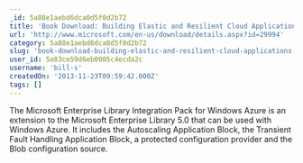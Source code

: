 ```yaml
---
_id: 5a88e1aebd6dca0d5f0d2b72
title: 'Book Download: Building Elastic and Resilient Cloud Applications - Developer"s Guide to the Enterprise Library 5.0 Integration Pack for Windows Azure'
url: 'http://www.microsoft.com/en-us/download/details.aspx?id=29994'
category: 5a88e1aebd6dca0d5f0d2b72
slug: 'book-download-building-elastic-and-resilient-cloud-applications-developers-guide-to-the-enterprise-'
user_id: 5a83ce59d6eb0005c4ecda2c
username: 'bill-s'
createdOn: '2013-11-23T09:59:42.000Z'
tags: []
---
```


The Microsoft Enterprise Library Integration Pack for Windows Azure is an extension to the Microsoft Enterprise Library 5.0 that can be used with Windows Azure. It includes the Autoscaling Application Block, the Transient Fault Handling Application Block, a protected configuration provider and the Blob configuration source.
